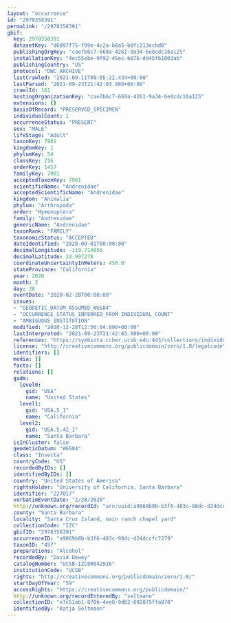 ```yaml
---
layout: "occurrence"
id: "2978358391"
permalink: "/2978358391"
gbif:
  key: 2978358391
  datasetKey: "d6097f75-f99e-4c2a-b8a5-b0fc213ecbd0"
  publishingOrgKey: "cae7b6c7-669a-4261-9a34-6e8cdc16a125"
  installationKey: "4ec55ebe-9f92-45ec-b076-dd45f61003ab"
  publishingCountry: "US"
  protocol: "DWC_ARCHIVE"
  lastCrawled: "2021-09-11T09:05:22.434+00:00"
  lastParsed: "2021-09-23T21:42:03.980+00:00"
  crawlId: 161
  hostingOrganizationKey: "cae7b6c7-669a-4261-9a34-6e8cdc16a125"
  extensions: {}
  basisOfRecord: "PRESERVED_SPECIMEN"
  individualCount: 1
  occurrenceStatus: "PRESENT"
  sex: "MALE"
  lifeStage: "Adult"
  taxonKey: 7901
  kingdomKey: 1
  phylumKey: 54
  classKey: 216
  orderKey: 1457
  familyKey: 7901
  acceptedTaxonKey: 7901
  scientificName: "Andrenidae"
  acceptedScientificName: "Andrenidae"
  kingdom: "Animalia"
  phylum: "Arthropoda"
  order: "Hymenoptera"
  family: "Andrenidae"
  genericName: "Andrenidae"
  taxonRank: "FAMILY"
  taxonomicStatus: "ACCEPTED"
  dateIdentified: "2020-09-01T00:00:00"
  decimalLongitude: -119.714056
  decimalLatitude: 33.997278
  coordinateUncertaintyInMeters: 450.0
  stateProvince: "California"
  year: 2020
  month: 2
  day: 28
  eventDate: "2020-02-28T00:00:00"
  issues:
  - "GEODETIC_DATUM_ASSUMED_WGS84"
  - "OCCURRENCE_STATUS_INFERRED_FROM_INDIVIDUAL_COUNT"
  - "AMBIGUOUS_INSTITUTION"
  modified: "2020-12-28T12:56:04.000+00:00"
  lastInterpreted: "2021-09-23T21:42:03.980+00:00"
  references: "https://symbiota.ccber.ucsb.edu:443/collections/individual/index.php?occid=227017"
  license: "http://creativecommons.org/publicdomain/zero/1.0/legalcode"
  identifiers: []
  media: []
  facts: []
  relations: []
  gadm:
    level0:
      gid: "USA"
      name: "United States"
    level1:
      gid: "USA.5_1"
      name: "California"
    level2:
      gid: "USA.5.42_1"
      name: "Santa Barbara"
  isInCluster: false
  geodeticDatum: "WGS84"
  class: "Insecta"
  countryCode: "US"
  recordedByIDs: []
  identifiedByIDs: []
  country: "United States of America"
  rightsHolder: "University of California, Santa Barbara"
  identifier: "227017"
  verbatimEventDate: "2/28/2020"
  http://unknown.org/recordId: "urn:uuid:a9869b8b-b3f6-483c-98dc-d24dccfc7279"
  county: "Santa Barbara"
  locality: "Santa Cruz Island, main ranch chapel yard"
  collectionCode: "IZC"
  gbifID: "2978358391"
  occurrenceID: "a9869b8b-b3f6-483c-98dc-d24dccfc7279"
  taxonID: "457"
  preparations: "Alcohol"
  recordedBy: "David Dewey"
  catalogNumber: "UCSB-IZC00042916"
  institutionCode: "UCSB"
  rights: "http://creativecommons.org/publicdomain/zero/1.0/"
  startDayOfYear: "59"
  accessRights: "https://creativecommons.org/publicdomain/"
  http://unknown.org/recordEnteredBy: "seltmann"
  collectionID: "e7c51ab1-870b-4ee8-9d62-092875ffa870"
  identifiedBy: "Katja Seltmann"
---
```

